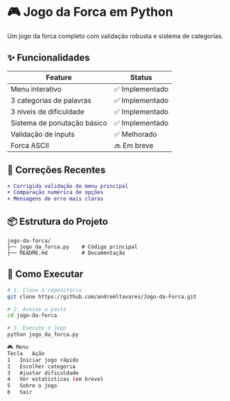 # 🎮 Jogo da Forca em Python

Um jogo da forca completo com validação robusta e sistema de categorias.

## ✨ Funcionalidades
| Feature | Status |
|---------|--------|
| Menu interativo | ✅ Implementado |
| 3 categorias de palavras | ✅ Implementado |
| 3 níveis de dificuldade | ✅ Implementado |
| Sistema de ponutação básico | ✅ Implementado |
| Validação de inputs | ✅ Melhorado |
| Forca ASCII | 🔜 Em breve |

## 🐛 Correções Recentes
```diff
+ Corrigida validação do menu principal
+ Comparação numérica de opções
+ Mensagens de erro mais claras
```

## 📦 Estrutura do Projeto
```
jogo-da-forca/
├── jogo_da_forca.py    # Código principal
├── README.md           # Documentação
```

## 🚀 Como Executar
```bash
# 1. Clone o repositório
git clone https://github.com/andremltavares/Jogo-da-Forca.git

# 2. Acesse a pasta
cd jogo-da-forca

# 3. Execute o jogo
python jogo_da_forca.py

🎮 Menu
Tecla	Ação
1	Iniciar jogo rápido
2	Escolher categoria
3	Ajustar dificuldade
4	Ver estatísticas (em breve)
5	Sobre o jogo
6	Sair

